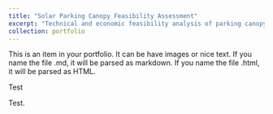```yaml
---
title: "Solar Parking Canopy Feasibility Assessment"
excerpt: "Technical and economic feasibility analysis of parking canopy mounted photovoltaic arrays for Northern Arizona University Flagstaff campus."
collection: portfolio
---
```


This is an item in your portfolio. It can be have images or nice text. If you name the file .md, it will be parsed as markdown. If you name the file .html, it will be parsed as HTML. 

Test

Test.
